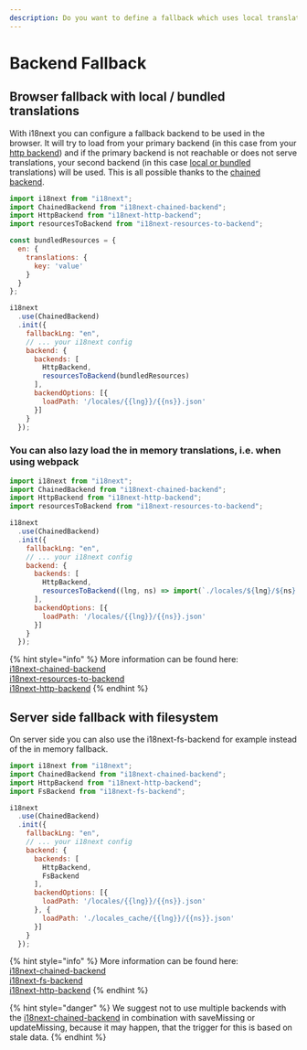 ```yaml
---
description: Do you want to define a fallback which uses local translations?
---
```


# Backend Fallback

## Browser fallback with local / bundled translations

With i18next you can configure a fallback backend to be used in the browser. It will try to load from your primary backend (in this case from your [http backend](https://github.com/i18next/i18next-http-backend)) and if the primary backend is not reachable or does not serve translations, your second backend (in this case [local or bundled](https://github.com/i18next/i18next-resources-to-backend) translations) will be used. This is all possible thanks to the [chained backend](https://github.com/i18next/i18next-chained-backend).

```javascript
import i18next from "i18next";
import ChainedBackend from "i18next-chained-backend";
import HttpBackend from "i18next-http-backend";
import resourcesToBackend from "i18next-resources-to-backend";

const bundledResources = {
  en: {
    translations: {
      key: 'value'
    }
  }
};

i18next
  .use(ChainedBackend)
  .init({
    fallbackLng: "en",
    // ... your i18next config
    backend: {
      backends: [
        HttpBackend,
        resourcesToBackend(bundledResources)
      ],
      backendOptions: [{
        loadPath: '/locales/{{lng}}/{{ns}}.json'
      }]
    }
  });
```

### You can also lazy load the in memory translations, i.e. when using webpack

```javascript
import i18next from "i18next";
import ChainedBackend from "i18next-chained-backend";
import HttpBackend from "i18next-http-backend";
import resourcesToBackend from "i18next-resources-to-backend";

i18next
  .use(ChainedBackend)
  .init({
    fallbackLng: "en",
    // ... your i18next config
    backend: {
      backends: [
        HttpBackend,
        resourcesToBackend((lng, ns) => import(`./locales/${lng}/${ns}.json`))
      ],
      backendOptions: [{
        loadPath: '/locales/{{lng}}/{{ns}}.json'
      }]
    }
  });
```

{% hint style="info" %}
More information can be found here:\
[i18next-chained-backend](https://github.com/i18next/i18next-chained-backend)\
[i18next-resources-to-backend](https://github.com/i18next/i18next-resources-to-backend)\
[i18next-http-backend](https://github.com/i18next/i18next-http-backend)
{% endhint %}

## Server side fallback with filesystem

On server side you can also use the i18next-fs-backend for example instead of the in memory fallback.

```javascript
import i18next from "i18next";
import ChainedBackend from "i18next-chained-backend";
import HttpBackend from "i18next-http-backend";
import FsBackend from "i18next-fs-backend";

i18next
  .use(ChainedBackend)
  .init({
    fallbackLng: "en",
    // ... your i18next config
    backend: {
      backends: [
        HttpBackend,
        FsBackend
      ],
      backendOptions: [{
        loadPath: '/locales/{{lng}}/{{ns}}.json'
      }, {
        loadPath: './locales_cache/{{lng}}/{{ns}}.json'
      }]
    }
  });
```

{% hint style="info" %}
More information can be found here:\
[i18next-chained-backend](https://github.com/i18next/i18next-chained-backend)\
[i18next-fs-backend](https://github.com/i18next/i18next-fs-backend)\
[i18next-http-backend](https://github.com/i18next/i18next-http-backend)
{% endhint %}

{% hint style="danger" %}
We suggest not to use multiple backends with the [i18next-chained-backend](https://github.com/i18next/i18next-chained-backend) in combination with saveMissing or updateMissing, because it may happen, that the trigger for this is based on stale data.
{% endhint %}
